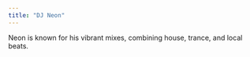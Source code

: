 ```yaml
---
title: "DJ Neon"
---
```

Neon is known for his vibrant mixes, combining house, trance, and local beats.
